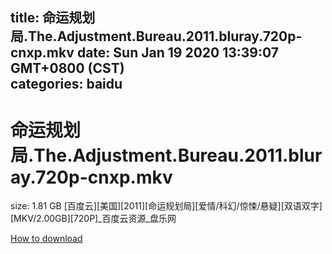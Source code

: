 
title: 命运规划局.The.Adjustment.Bureau.2011.bluray.720p-cnxp.mkv
date: Sun Jan 19 2020 13:39:07 GMT+0800 (CST)    
categories: baidu
---

# 命运规划局.The.Adjustment.Bureau.2011.bluray.720p-cnxp.mkv
size: 1.81 GB
 [百度云][美国][2011][命运规划局][爱情/科幻/惊悚/悬疑][双语双字][MKV/2.00GB][720P]_百度云资源_盘乐网
 

[How to download](https://bpcam.bemobtrk.com/go/2ceec3aa-1ca2-46d6-b9ff-aaa5c184517c?jno=4915)